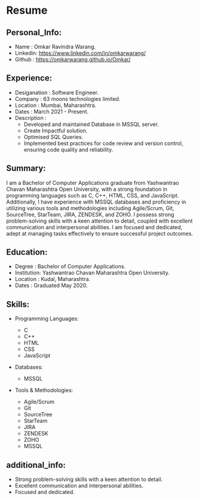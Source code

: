 # Resume
## Personal_Info:
  - Name    : Omkar Ravindra Warang.
  - Linkedin: https://www.linkedin.com/in/omkarwarang/
  - Github  : https://omkarwarang.github.io/Omkar/

## Experience:
  - Desiganation : Software Engineer.
  - Company      : 63 moons technologies limited.
  - Location     : Mumbai, Maharashtra.
  - Dates        : March 2021 - Present.
  - Description  :
      - Developed and maintained Database in MSSQL server.
      - Create Impactful solution.
      - Optimised SQL Queries.
      - Implemented best practices for code review and version control, ensuring code quality and reliability.

## Summary:
I am a Bachelor of Computer Applications graduate from Yashwantrao Chavan Maharashtra Open University, with a strong foundation in programming languages such as C, C++, HTML, CSS, and JavaScript. Additionally, I have experience with MSSQL databases and proficiency in utilizing various tools and methodologies including Agile/Scrum, Git, SourceTree, StarTeam, JIRA, ZENDESK, and ZOHO. I possess strong problem-solving skills with a keen attention to detail, coupled with excellent communication and interpersonal abilities. I am focused and dedicated, adept at managing tasks effectively to ensure successful project outcomes.

## Education:
  - Degree     : Bachelor of Computer Applications.
  - Institution: Yashwantrao Chavan Maharashtra Open University.
  - Location   : Kudal, Maharashtra.
  - Dates      : Graduated May 2020.

## Skills:
  - Programming Languages:
      - C
      - C++
      - HTML
      - CSS
      - JavaScript

  - Databases:
      - MSSQL
      
  - Tools & Methodologies:
      - Agile/Scrum
      - Git
      - SourceTree
      - StarTeam
      - JIRA
      - ZENDESK
      - ZOHO
      - MSSQL

## additional_info:
  - Strong problem-solving skills with a keen attention to detail.
  - Excellent communication and interpersonal abilities.
  - Focused and dedicated.

